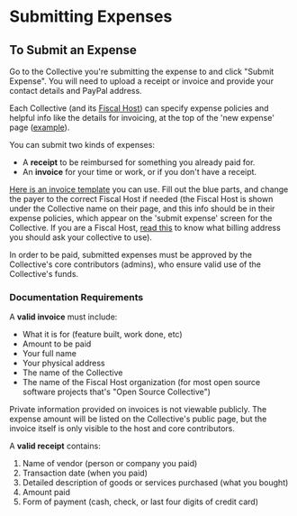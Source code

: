 # Submitting Expenses

## To Submit an Expense

Go to the Collective you're submitting the expense to and click "Submit Expense". You will need to upload a receipt or invoice and provide your contact details and PayPal address.

Each Collective \(and its [Fiscal Host](https://github.com/opencollective/documentation/tree/7991781321e21c71705dddaf37775eeb78dbe972/hosts/README.md)\) can specify expense policies and helpful info like the details for invoicing, at the top of the 'new expense' page \([example](https://opencollective.com/webpack/expenses/new)\).

You can submit two kinds of expenses:

* A **receipt** to be reimbursed for something you already paid for.
* An **invoice** for your time or work, or if you don't have a receipt.

[Here is an invoice template](https://docs.google.com/document/d/1IPxQ7uYsbmZM_HOZZiN0z09xxOcPPQn_sSwXZRV3MPM/copy) you can use. Fill out the blue parts, and change the payer to the correct Fiscal Host if needed \(the Fiscal Host is shown under the Collective name on their page, and this info should be in their expense policies, which appear on the 'submit expense' screen for the Collective. If you are a Fiscal Host, [read this](https://github.com/opencollective/documentation/tree/7991781321e21c71705dddaf37775eeb78dbe972/hosts/invoices.md) to know what billing address you should ask your collective to use\).

In order to be paid, submitted expenses must be approved by the Collective's core contributors \(admins\), who ensure valid use of the Collective's funds.

### Documentation Requirements

A **valid invoice** must include:

* What it is for \(feature built, work done, etc\)
* Amount to be paid
* Your full name
* Your physical address
* The name of the Collective
* The name of the Fiscal Host organization  \(for most open source software projects that's "Open Source Collective"\)

Private information provided on invoices is not viewable publicly. The expense amount will be listed on the Collective's public page, but the invoice itself is only visible to the host and core contributors.

A **valid receipt** contains:

1. Name of vendor \(person or company you paid\)  
2. Transaction date \(when you paid\)  
3. Detailed description of goods or services purchased \(what you bought\)  
4. Amount paid  
5. Form of payment \(cash, check, or last four digits of credit card\)

